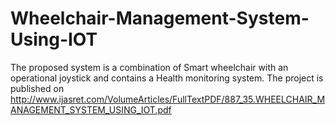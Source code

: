 # Wheelchair-Management-System-Using-IOT
The proposed system is a combination of Smart wheelchair with an operational joystick and contains a Health monitoring system. The project is published on http://www.ijasret.com/VolumeArticles/FullTextPDF/887_35.WHEELCHAIR_MANAGEMENT_SYSTEM_USING_IOT.pdf
